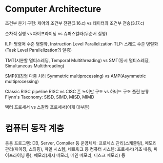 #   Computer Architecture

조건부 분기 구현: 제어의 조건부 전환(3.16.c) vs 데이터의 조건부 전송(3.17.c)

순차적 실행 vs 파이프라이닝 vs 슈퍼스칼라(무순서 실행)

ILP: 명령어 수준 병렬화, Instruction Level Parallelization
TLP: 스레드 수준 병렬화(Task Level Parallelization의 일종)

TMT(시분할 멀티스레딩, Temporal Multithreading) vs SMT(동시 멀티스레딩, Simultaneous Multithreading)

SMP(대칭형 다중 처리 Symmetric multiprocessing) vs AMP(Asymmetric multiprocessing)

Classic RISC pipeline
RISC vs CISC
폰 노이만 구조 vs 하버드 구조
플린 분류 Flynn's Taxonomy: SISD, SIMD, MISD, MIMD

벡터 프로세서 vs 스칼라 프로세서(이게 대부분)


#   컴퓨터 동작 계층
응용 프로그램: DB, Server, Compiler 등
운영체제: 프로세스 관리(스케줄링), 메모리 관리(패이징, 스와핑), 파일 시스템, 네트워크 등
컴퓨터 시스템: 프로세서(기초 내용, 파이프라이닝 등), 메모리(캐시 메모리, 메인 메모리, 디스크 메모리) 등